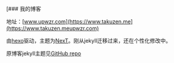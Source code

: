 [### 我的博客

地址：[www.upwzr.com](https://www.takuzen.me](https://www.takuzen.meupwzr.com)

由[hexo](https://hexo.io)驱动，主题为[NexT](https://github.com/iissnan/hexo-theme-next)。刚从jekyll迁移过来，还在个性化修改中。

原博客jekyll主题见[GitHub repo](https://github.com/monkeyWzr/monkeywzr.github.io.jekyll)
<!--stackedit_data:
eyJoaXN0b3J5IjpbLTQwNjYyMjMxNl19
-->